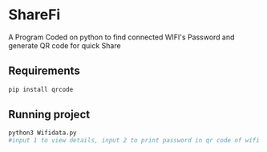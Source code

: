 # ShareFi
A Program Coded on python to find connected WIFI's Password and generate QR code for quick Share

## Requirements
```bash
pip install qrcode
```

## Running project
```bash
python3 Wifidata.py
#input 1 to view details, input 2 to print password in qr code of wifi
```